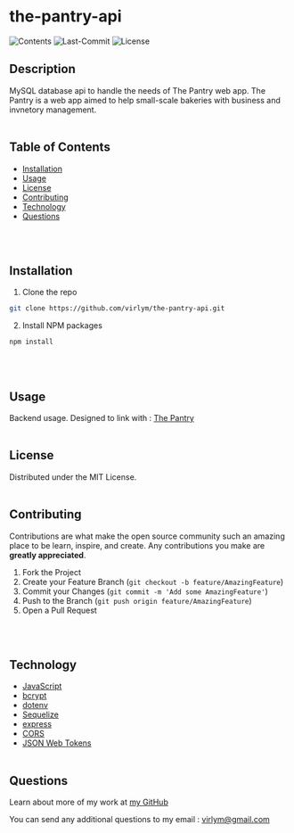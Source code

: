 # **the-pantry-api**
  ![Contents](https://img.shields.io/github/languages/top/virlym/the-pantry-api)
  ![Last-Commit](https://img.shields.io/github/last-commit/virlym/the-pantry-api)
  ![License](https://img.shields.io/github/license/virlym/the-pantry-api)
  ## **Description**
  
  MySQL database api to handle the needs of The Pantry web app. The Pantry is a web app aimed to help small-scale bakeries with business and invnetory management.
  <br><br>
  
  ## **Table of Contents**
  
  * [Installation](#Installation)
  * [Usage](#Usage)
  * [License](#License)
  * [Contributing](#Contributing)
  * [Technology](#Technology)
  * [Questions](#Questions)
  
  <br><br>
  
  ## **Installation**
  
  1. Clone the repo
  ```sh
  git clone https://github.com/virlym/the-pantry-api.git
  ``` 
  2. Install NPM packages
  ```sh
  npm install
  ```
  <br><br>
  
  ## **Usage**
  Backend usage. Designed to link with : [The Pantry](https://github.com/zhouyiartemiswang/the_pantry)
  <br><br>
  
  ## **License**
  
  Distributed under the MIT License.
  <br><br>
  
  ## **Contributing**
  Contributions are what make the open source community such an amazing place to be learn, inspire, and create. Any contributions you make are **greatly appreciated**.
  
  1. Fork the Project
  2. Create your Feature Branch (`git checkout -b feature/AmazingFeature`)
  3. Commit your Changes (`git commit -m 'Add some AmazingFeature'`)
  4. Push to the Branch (`git push origin feature/AmazingFeature`)
  5. Open a Pull Request
  
  <br><br>
  
  ## **Technology**
  - [JavaScript](https://www.javascript.com/)
  - [bcrypt](https://www.npmjs.com/package/bcrypt)
  - [dotenv](https://www.npmjs.com/package/dotenv)
  - [Sequelize](https://www.npmjs.com/package/sequelize)
  - [express](https://www.npmjs.com/package/express)
  - [CORS](https://www.npmjs.com/package/cors)
  - [JSON Web Tokens](https://www.npmjs.com/package/jsonwebtoken)
  <br><br>
  
  ## **Questions**
  Learn about more of my work at [my GitHub](https://github.com/virlym)
  
  You can send any additional questions to my email : virlym@gmail.com
  <br><br><br><br>